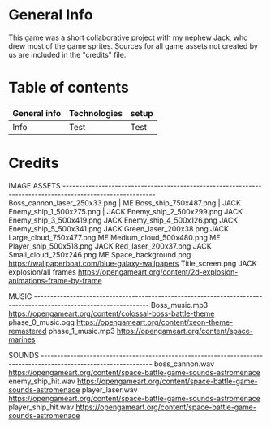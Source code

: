 # General Info
This game was a short collaborative project with my nephew Jack, who drew most of the game sprites.  Sources for all game assets not created by us are included in the "credits" file.


# Table of contents

General info    | Technologies     | setup 
------------- | ------------- | --------    |
Info      |  Test         |   Test      |


# Credits
IMAGE ASSETS ----------------------------------------------------------------------------------------------------------
Boss_cannon_laser_250x33.png |        ME
Boss_ship_750x487.png         |      JACK
Enemy_ship_1_500x275.png       |     JACK
Enemy_ship_2_500x299.png            JACK
Enemy_ship_3_500x419.png            JACK
Enemy_ship_4_500x126.png            JACK
Enemy_ship_5_500x341.png            JACK
Green_laser_200x38.png              JACK
Large_cloud_750x477.png             ME
Medium_cloud_500x480.png            ME
Player_ship_500x518.png             JACK
Red_laser_200x37.png                JACK
Small_cloud_250x246.png             ME
Space_background.png                https://wallpaperboat.com/blue-galaxy-wallpapers
Title_screen.png                    JACK
explosion/all frames                https://opengameart.org/content/2d-explosion-animations-frame-by-frame

MUSIC -----------------------------------------------------------------------------------------------------------------
Boss_music.mp3                      https://opengameart.org/content/colossal-boss-battle-theme
phase_0_music.ogg                   https://opengameart.org/content/xeon-theme-remastered
phase_1_music.mp3                   https://opengameart.org/content/space-marines

SOUNDS ----------------------------------------------------------------------------------------------------------------
boss_cannon.wav                     https://opengameart.org/content/space-battle-game-sounds-astromenace
enemy_ship_hit.wav                  https://opengameart.org/content/space-battle-game-sounds-astromenace
player_laser.wav                    https://opengameart.org/content/space-battle-game-sounds-astromenace
player_ship_hit.wav                 https://opengameart.org/content/space-battle-game-sounds-astromenace
